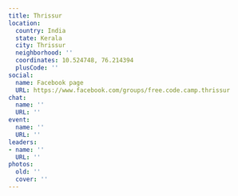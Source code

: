 ```yaml
---
title: Thrissur
location:
  country: India
  state: Kerala
  city: Thrissur
  neighborhood: ''
  coordinates: 10.524748, 76.214394
  plusCode: ''
social:
  name: Facebook page
  URL: https://www.facebook.com/groups/free.code.camp.thrissur
chat:
  name: ''
  URL: ''
event:
  name: ''
  URL: ''
leaders:
- name: ''
  URL: ''
photos:
  old: ''
  cover: ''
---
```

